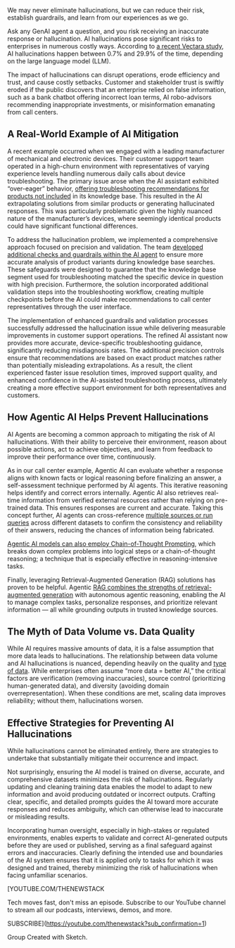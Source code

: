 We may never eliminate hallucinations, but we can reduce their risk, establish guardrails, and learn from our experiences as we go.

Ask any GenAI agent a question, and you risk receiving an inaccurate response or hallucination. AI hallucinations pose significant risks to enterprises in numerous costly ways. According to [a recent Vectara study](https://github.com/vectara/hallucination-leaderboard), AI hallucinations happen between 0.7% and 29.9% of the time, depending on the large language model (LLM).

The impact of hallucinations can disrupt operations, erode efficiency and trust, and cause costly setbacks. Customer and stakeholder trust is swiftly eroded if the public discovers that an enterprise relied on false information, such as a bank chatbot offering incorrect loan terms, AI robo-advisors recommending inappropriate investments, or misinformation emanating from call centers.

## A Real-World Example of AI Mitigation

A recent example occurred when we engaged with a leading manufacturer of mechanical and electronic devices. Their customer support team operated in a high-churn environment with representatives of varying experience levels handling numerous daily calls about device troubleshooting. The primary issue arose when the AI assistant exhibited “over-eager” behavior, [offering troubleshooting recommendations for products not included](https://thenewstack.io/new-laravel-related-offerings-include-octane-alternative/) in its knowledge base. This resulted in the AI extrapolating solutions from similar products or generating hallucinated responses. This was particularly problematic given the highly nuanced nature of the manufacturer’s devices, where seemingly identical products could have significant functional differences.

To address the hallucination problem, we implemented a comprehensive approach focused on precision and validation. The team [developed additional checks and guardrails within the AI agent](https://thenewstack.io/ai-agents-transform-platform-engineering-at-microsoft/) to ensure more accurate analysis of product variants during knowledge base searches. These safeguards were designed to guarantee that the knowledge base segment used for troubleshooting matched the specific device in question with high precision. Furthermore, the solution incorporated additional validation steps into the troubleshooting workflow, creating multiple checkpoints before the AI could make recommendations to call center representatives through the user interface.

The implementation of enhanced guardrails and validation processes successfully addressed the hallucination issue while delivering measurable improvements in customer support operations. The refined AI assistant now provides more accurate, device-specific troubleshooting guidance, significantly reducing misdiagnosis rates. The additional precision controls ensure that recommendations are based on exact product matches rather than potentially misleading extrapolations. As a result, the client experienced faster issue resolution times, improved support quality, and enhanced confidence in the AI-assisted troubleshooting process, ultimately creating a more effective support environment for both representatives and customers.

## How Agentic AI Helps Prevent Hallucinations

AI Agents are becoming a common approach to mitigating the risk of AI hallucinations. With their ability to perceive their environment, reason about possible actions, act to achieve objectives, and learn from feedback to improve their performance over time, continuously.

As in our call center example, Agentic AI can evaluate whether a response aligns with known facts or logical reasoning before finalizing an answer, a self-assessment technique performed by AI agents. This iterative reasoning helps identify and correct errors internally. Agentic AI also retrieves real-time information from verified external resources rather than relying on pre-trained data. This ensures responses are current and accurate. Taking this concept further, AI agents can cross-reference [multiple sources or run queries](https://thenewstack.io/best-practices-collect-and-query-data-from-multiple-sources/) across different datasets to confirm the consistency and reliability of their answers, reducing the chances of information being fabricated.

[Agentic AI models can also employ Chain-of-Thought Prompting](https://thenewstack.io/how-to-add-reasoning-to-ai-agents-via-prompt-engineering/), which breaks down complex problems into logical steps or a chain-of-thought reasoning; a technique that is especially effective in reasoning-intensive tasks.

Finally, leveraging Retrieval-Augmented Generation (RAG) solutions has proven to be helpful. Agentic [RAG combines the strengths of retrieval-augmented generation](https://thenewstack.io/advanced-retrieval-augmented-generation-rag-techniques/) with autonomous agentic reasoning, enabling the AI to manage complex tasks, personalize responses, and prioritize relevant information — all while grounding outputs in trusted knowledge sources.

## The Myth of Data Volume vs. Data Quality

While AI requires massive amounts of data, it is a false assumption that more data leads to hallucinations. The relationship between data volume and AI hallucinations is nuanced, depending heavily on the quality and [type of data](https://thenewstack.io/redis-data-types-the-basics/). While enterprises often assume “more data = better AI,” the critical factors are verification (removing inaccuracies), source control (prioritizing human-generated data), and diversity (avoiding domain overrepresentation). When these conditions are met, scaling data improves reliability; without them, hallucinations worsen.

## Effective Strategies for Preventing AI Hallucinations

While hallucinations cannot be eliminated entirely, there are strategies to undertake that substantially mitigate their occurrence and impact.

Not surprisingly, ensuring the AI model is trained on diverse, accurate, and comprehensive datasets minimizes the risk of hallucinations. Regularly updating and cleaning training data enables the model to adapt to new information and avoid producing outdated or incorrect outputs. Crafting clear, specific, and detailed prompts guides the AI toward more accurate responses and reduces ambiguity, which can otherwise lead to inaccurate or misleading results.

Incorporating human oversight, especially in high-stakes or regulated environments, enables experts to validate and correct AI-generated outputs before they are used or published, serving as a final safeguard against errors and inaccuracies. Clearly defining the intended use and boundaries of the AI system ensures that it is applied only to tasks for which it was designed and trained, thereby minimizing the risk of hallucinations when facing unfamiliar scenarios.

[YOUTUBE.COM/THENEWSTACK

Tech moves fast, don't miss an episode. Subscribe to our YouTube
channel to stream all our podcasts, interviews, demos, and more.

SUBSCRIBE](https://youtube.com/thenewstack?sub_confirmation=1)

Group
Created with Sketch.